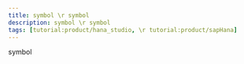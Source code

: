 ```yaml
---
title: symbol \r symbol
description: symbol \r symbol
tags: [tutorial:product/hana_studio, \r tutorial:product/sapHana]
---
```

symbol
